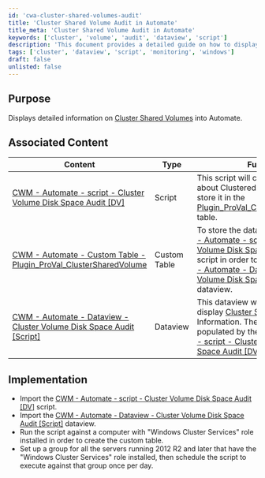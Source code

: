 ```yaml
---
id: 'cwa-cluster-shared-volumes-audit'
title: 'Cluster Shared Volume Audit in Automate'
title_meta: 'Cluster Shared Volume Audit in Automate'
keywords: ['cluster', 'volume', 'audit', 'dataview', 'script']
description: 'This document provides a detailed guide on how to display information about Cluster Shared Volumes in ConnectWise Automate, including the implementation of associated scripts and dataviews for effective monitoring and reporting.'
tags: ['cluster', 'dataview', 'script', 'monitoring', 'windows']
draft: false
unlisted: false
---
```

## Purpose

Displays detailed information on [Cluster Shared Volumes](https://www.minitool.com/lib/cluster-shared-volume.html) into Automate.

## Associated Content

| Content                                                                                                          | Type        | Function                                                                                                                                                                                                                                                                    |
|------------------------------------------------------------------------------------------------------------------|-------------|-----------------------------------------------------------------------------------------------------------------------------------------------------------------------------------------------------------------------------------------------------------------------------|
| [CWM - Automate - script - Cluster Volume Disk Space Audit [DV]](https://proval.itglue.com/DOC-5078775-10390944) | Script      | This script will collect information about Clustered Volumes and will store it in the [Plugin_ProVal_ClusterSharedVolume](https://proval.itglue.com/DOC-5078775-10390996) table.                                                                                       |
| [CWM - Automate - Custom Table - Plugin_ProVal_ClusterSharedVolume](https://proval.itglue.com/DOC-5078775-10390996) | Custom Table | To store the data grabbed by [CWM - Automate - script - Cluster Volume Disk Space Audit [DV]](https://proval.itglue.com/DOC-5078775-10390944) script in order to feed into the [CWM - Automate - Dataview - Cluster Volume Disk Space Audit [Script]](https://proval.itglue.com/DOC-5078775-10390967) dataview. |
| [CWM - Automate - Dataview - Cluster Volume Disk Space Audit [Script]](https://proval.itglue.com/DOC-5078775-10390967) | Dataview    | This dataview was required to display [Cluster Shared Volume](https://www.minitool.com/lib/cluster-shared-volume.html) Information. The data is being populated by the [CWM - Automate - script - Cluster Volume Disk Space Audit [DV]](https://proval.itglue.com/DOC-5078775-10390944) script.                       |

## Implementation

- Import the [CWM - Automate - script - Cluster Volume Disk Space Audit [DV]](https://proval.itglue.com/DOC-5078775-10390944) script.
- Import the [CWM - Automate - Dataview - Cluster Volume Disk Space Audit [Script]](https://proval.itglue.com/DOC-5078775-10390967) dataview.
- Run the script against a computer with "Windows Cluster Services" role installed in order to create the custom table.
- Set up a group for all the servers running 2012 R2 and later that have the "Windows Cluster Services" role installed, then schedule the script to execute against that group once per day.



